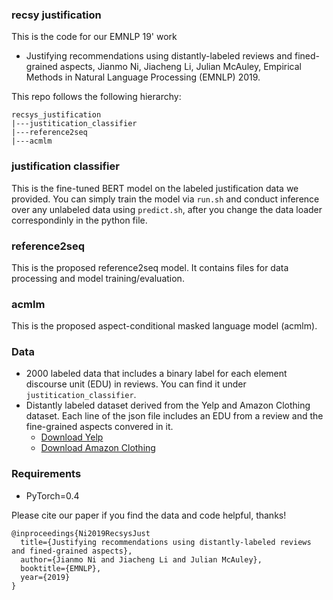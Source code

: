 ### recsy justification
This is the code for our EMNLP 19' work
- Justifying recommendations using distantly-labeled reviews and fined-grained aspects, Jianmo Ni, Jiacheng Li, Julian McAuley, Empirical Methods in Natural Language Processing (EMNLP) 2019.

This repo follows the following hierarchy:
```
recsys_justification
|---justitication_classifier
|---reference2seq
|---acmlm
```

### justification classifier 
This is the fine-tuned BERT model on the labeled justification data we provided. You can simply train the model via `run.sh` and conduct inference over any unlabeled data using `predict.sh`, after you change the data loader correspondinly in the python file.

### reference2seq
This is the proposed reference2seq model. It contains files for data processing and model training/evaluation.

### acmlm
This is the proposed aspect-conditional masked language model (acmlm).

### Data
* 2000 labeled data that includes a binary label for each element discourse unit (EDU) in reviews. You can find it under `justitication_classifier`.
* Distantly labeled dataset derived from the Yelp and Amazon Clothing dataset. Each line of the json file includes an EDU from a review and the fine-grained aspects convered in it.
	- [Download Yelp](http://deepyeti.ucsd.edu/jianmo/recsys_justification/yelp_filter_flat_positive.large.json)
	- [Download Amazon Clothing](http://deepyeti.ucsd.edu/jianmo/recsys_justification/cloth_filter_flat_positive.large.json)

### Requirements
- PyTorch=0.4

Please cite our paper if you find the data and code helpful, thanks!
```
@inproceedings{Ni2019RecsysJust
  title={Justifying recommendations using distantly-labeled reviews and fined-grained aspects},
  author={Jianmo Ni and Jiacheng Li and Julian McAuley},
  booktitle={EMNLP},
  year={2019}
}
```

